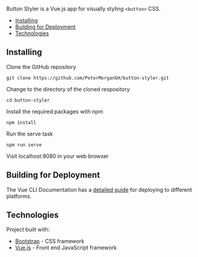 Button Styler is a Vue.js app for visually styling `<button>` CSS.

- [Installing](#installing)
- [Building for Deployment](#building-for-deployment)
- [Technologies](#technologies)

## Installing

Clone the GitHub repository

```
git clone https://github.com/PeterMorganGH/button-styler.git
```

Change to the directory of the cloned respository

```
cd button-styler
```

Install the required packages with npm

```
npm install
```

Run the serve task

```
npm run serve
```

Visit localhost:8080 in your web browser

## Building for Deployment

The Vue CLI Documentation has a [detailed guide](https://cli.vuejs.org/guide/deployment.html#general-guidelines) for deploying to different platforms.

## Technologies

Project built with:

- [Bootstrap](https://getbootstrap.com/) - CSS framework
- [Vue.js](https://vuejs.org/) - Front end JavaScript framework
